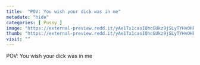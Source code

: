 ```yaml
---
title:  "POV: You wish your dick was in me"
metadate: "hide"
categories: [ Pussy ]
image: "https://external-preview.redd.it/yAe1Tx1casIQhcGUkz9jSLyTYHvOHkLFYGvL7PNliDw.jpg?auto=webp&s=eea45da2038695a1265e7735ea6ef6c6dd50627f"
thumb: "https://external-preview.redd.it/yAe1Tx1casIQhcGUkz9jSLyTYHvOHkLFYGvL7PNliDw.jpg?width=1080&crop=smart&auto=webp&s=7c68cbb0ffd262c31a6895edde846af5ee1eb49a"
visit: ""
---
```

POV: You wish your dick was in me
